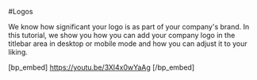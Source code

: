 #Logos

We know how significant your logo is as part of your company's brand. In this tutorial, we show you how you can add your company logo in the titlebar area in desktop or mobile mode and how you can adjust it to your liking. 

[bp_embed] https://youtu.be/3Xl4x0wYaAg [/bp_embed]